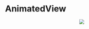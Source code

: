 # AnimatedView

<p align="center">
  <img src="https://github.com/himangipatel/AnimatedView/blob/master/ezgif-1-22212d7311.gif"/>
</p>
